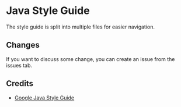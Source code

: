 # Java Style Guide

The style guide is split into multiple files for easier navigation.

## Changes

If you want to discuss some change, you can create an issue from the issues tab.

## Credits

- [Google Java Style Guide](https://google.github.io/styleguide/javaguide.html)
